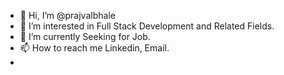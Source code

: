 - 👋 Hi, I’m @prajvalbhale
- 👀 I’m interested in Full Stack Development and Related Fields.
- 🌱 I’m currently Seeking for Job.
- 📫 How to reach me Linkedin, Email.
-  
